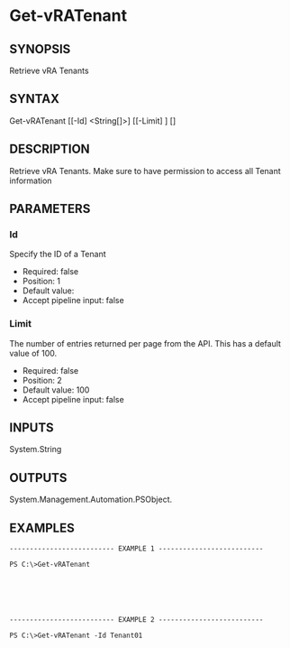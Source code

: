 # Get-vRATenant

## SYNOPSIS
    
Retrieve vRA Tenants

## SYNTAX
 Get-vRATenant [[-Id] <String[]>] [[-Limit] <String>] [<CommonParameters>]     

## DESCRIPTION

Retrieve vRA Tenants. Make sure to have permission to access all Tenant information

## PARAMETERS


### Id

Specify the ID of a Tenant

* Required: false
* Position: 1
* Default value: 
* Accept pipeline input: false

### Limit

The number of entries returned per page from the API. This has a default value of 100.

* Required: false
* Position: 2
* Default value: 100
* Accept pipeline input: false

## INPUTS

System.String

## OUTPUTS

System.Management.Automation.PSObject.

## EXAMPLES
```
-------------------------- EXAMPLE 1 --------------------------

PS C:\>Get-vRATenant






-------------------------- EXAMPLE 2 --------------------------

PS C:\>Get-vRATenant -Id Tenant01
```

